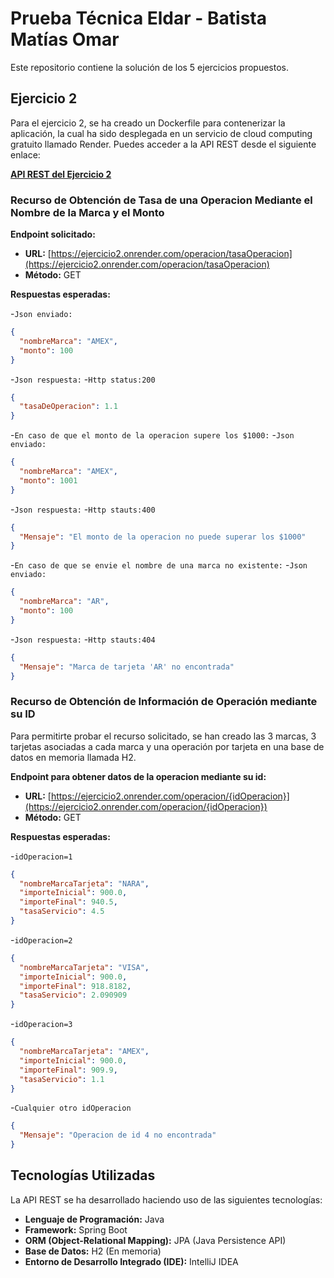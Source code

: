 # Prueba Técnica Eldar - Batista Matías Omar

Este repositorio contiene la solución de los 5 ejercicios propuestos.

## Ejercicio 2

Para el ejercicio 2, se ha creado un Dockerfile para contenerizar la aplicación, la cual ha sido desplegada en un servicio de cloud computing gratuito llamado Render. Puedes acceder a la API REST desde el siguiente enlace:

[**API REST del Ejercicio 2**](https://ejercicio2.onrender.com/)

### Recurso de Obtención de Tasa de una Operacion Mediante el Nombre de la Marca y el Monto

**Endpoint solicitado:**

- **URL:** [https://ejercicio2.onrender.com/operacion/tasaOperacion](https://ejercicio2.onrender.com/operacion/tasaOperacion)
- **Método:** GET

**Respuestas esperadas:**

-`Json enviado:`

```json
{
  "nombreMarca": "AMEX",
  "monto": 100
}
```

-`Json respuesta:` -`Http status:200`

```json
{
  "tasaDeOperacion": 1.1
}
```

-`En caso de que el monto de la operacion supere los $1000:` -`Json enviado:`

```json
{
  "nombreMarca": "AMEX",
  "monto": 1001
}
```

-`Json respuesta:` -`Http stauts:400`

```json
{
  "Mensaje": "El monto de la operacion no puede superar los $1000"
}
```

-`En caso de que se envie el nombre de una marca no existente:` -`Json enviado:`

```json
{
  "nombreMarca": "AR",
  "monto": 100
}
```

-`Json respuesta:` -`Http stauts:404`

```json
{
  "Mensaje": "Marca de tarjeta 'AR' no encontrada"
}
```

### Recurso de Obtención de Información de Operación mediante su ID

Para permitirte probar el recurso solicitado, se han creado las 3 marcas, 3 tarjetas asociadas a cada marca y una operación por tarjeta en una base de datos en memoria llamada H2.

**Endpoint para obtener datos de la operacion mediante su id:**

- **URL:** [https://ejercicio2.onrender.com/operacion/{idOperacion}](https://ejercicio2.onrender.com/operacion/{idOperacion})
- **Método:** GET

**Respuestas esperadas:**

-`idOperacion=1`

```json
{
  "nombreMarcaTarjeta": "NARA",
  "importeInicial": 900.0,
  "importeFinal": 940.5,
  "tasaServicio": 4.5
}
```

-`idOperacion=2`

```json
{
  "nombreMarcaTarjeta": "VISA",
  "importeInicial": 900.0,
  "importeFinal": 918.8182,
  "tasaServicio": 2.090909
}
```

-`idOperacion=3`

```json
{
  "nombreMarcaTarjeta": "AMEX",
  "importeInicial": 900.0,
  "importeFinal": 909.9,
  "tasaServicio": 1.1
}
```

-`Cualquier otro idOperacion`

```json
{
  "Mensaje": "Operacion de id 4 no encontrada"
}
```

## Tecnologías Utilizadas

La API REST se ha desarrollado haciendo uso de las siguientes tecnologías:

- **Lenguaje de Programación:** Java
- **Framework:** Spring Boot
- **ORM (Object-Relational Mapping):** JPA (Java Persistence API)
- **Base de Datos:** H2 (En memoria)
- **Entorno de Desarrollo Integrado (IDE):** IntelliJ IDEA
